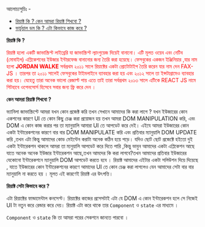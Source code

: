 আলোচ্যসুচিঃ -

-   [রিয়াক্ট কি ? কেন আমরা রিয়াক্ট শিখবো ?](#রিয়াক্ট)
-   [ভার্চুয়াল ডম কি ? এটা কিভাবে কাজ করে ?](#ভার্চুয়াল)

**রিয়াক্ট কি ?**

<span style="color:red">রিয়াক্ট হলো একটি জাভাস্ক্রিপ্ট লাইব্রেরি যা জাভাস্ক্রিপ্ট ল্যাংগুয়েজ দিয়েই বানানো। এটি মূলত ওয়েব এবং নেটিব (মোবাইল) এপ্লিকেশনের ইউজার ইন্টারফেজ বানানোর জন্য তৈরি করা হয়েছে। ফেসবুকের একজন ইঞ্জিনিয়ার ,যার নাম হলো **JORDAN WALKE** সর্বপ্রথম ২০১১ সালে রিয়াক্টের একটা প্রোটোটাইপ তৈরি করেন যার নাম দেন FAX-JS । তারপর তা ২০১১ সালেই ফেসবুকের টাইমলাইনে ব্যাবহার করা হয় এবং ২০১২ সালে তা ইন্সটাগ্রামেও ব্যাবহার করা হয়। যেহেতু তারা অনেক ভালো রেজাল্ট পায় এতে তাই তারা সর্বপ্রথম ২০১৩ সালে এটিকে REACT JS নামে গিটহাবে ওপেনসোর্স হিসেবে সবার জন্য ফ্রি করে দেন ।</span>

**কেন আমরা রিয়াক্ট শিখবো ?**

ভ্যানিলা জাভাস্ক্রিপ্টে আমরা যখন কোন প্রজেক্ট করি তখন সেখানে আমাদের কি করা লাগে ? যখন ইউজারের কোন একশনের কারণে UI তে কোন কিছু চেঞ্জ করা প্রয়োজন হয় তখন আমরা DOM MANIPULATION করি, এবং DOM এ কোন কাজ করার পর তা ম্যানুয়ালি আমারা UI তে আপডেট করে দেই। এইযে আমরা ইউজারের কোন একটা ইন্টারেকশনের কারণে বার বার DOM MANIPULATE করি এবং প্রতিবার ম্যানুয়ালি DOM UPDATE করি ,তখন এটা কিন্তু আমাদের কোড মেইন্টেন করাটা অনেক কঠিন হয়ে পড়ে। যদিও ছোট ছোট প্রজেক্টে হইতো দুই একটা ইন্টারেকশন থাকলে আমরা তা ম্যনুয়ালি আপডেট করে দিতে পারি ,কিন্তু ভাবুন আমাদের একটা এপ্লিকেশন আছে যাতে অনেক অনেক ইউজার ইন্টারেকশন আছে,তখন আমদের কি করা লাগবে?তখন আমাদের প্রতিবার ইউজারের যেকোনো ইন্টারেকশনে ম্যানুয়ালি DOM আপডেট করতে হবে । রিয়াক্ট আমাদের এইটার একটা সলিউশন দিয়ে দিয়েছে , যাতে ইউজারের কোন ইন্টারেকশনের কারণে আমাদের UI তে কোন চেঞ্জ করা লাগলেও যেন আমাদের সেটা বার বার ম্যানুয়ালি না করতে হয় । মূলত এই কারণেই রিয়াক্ট এর উৎপত্তি।

**রিয়াক্ট সেটা কিভাবে করে ?**

এটা রিয়াক্টের ফান্ডামেন্টাল কনসেপ্ট। রিয়াক্টের কাজের প্রসেসটাই এটা যে DOM এ কোন ইন্টারেকশন হলে সে নিজেই UI টা নতুন করে রেন্ডার করে দেয়। রিয়াক্ট এটা করে থাকে তার `Component` ও `state` এর মাধ্যমে ।

`Component` ও `state` কি তা আমরা পরের সেকশনে জানতে পারবো ।

